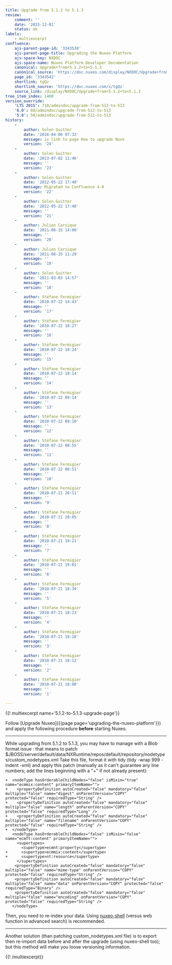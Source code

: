 ```yaml
---
title: Upgrade from 5.1.2 to 5.1.3
review:
    comment: ''
    date: '2015-12-01'
    status: ok
labels:
    - multiexcerpt
confluence:
    ajs-parent-page-id: '3343538'
    ajs-parent-page-title: Upgrading the Nuxeo Platform
    ajs-space-key: NXDOC
    ajs-space-name: Nuxeo Platform Developer Documentation
    canonical: Upgrade+from+5.1.2+to+5.1.3
    canonical_source: 'https://doc.nuxeo.com/display/NXDOC/Upgrade+from+5.1.2+to+5.1.3'
    page_id: '3343542'
    shortlink: tgQz
    shortlink_source: 'https://doc.nuxeo.com/x/tgQz'
    source_link: /display/NXDOC/Upgrade+from+5.1.2+to+5.1.3
tree_item_index: 1400
version_override:
    'LTS 2015': 710/admindoc/upgrade-from-512-to-513
    '6.0': 60/admindoc/upgrade-from-512-to-513
    '5.8': 58/admindoc/upgrade-from-512-to-513
history:
    -
        author: Solen Guitter
        date: '2016-04-06 07:32'
        message: ix link to page How to upgrade Nuxe
        version: '24'
    -
        author: Solen Guitter
        date: '2013-07-02 11:46'
        message: ''
        version: '23'
    -
        author: Solen Guitter
        date: '2012-05-22 17:40'
        message: Migrated to Confluence 4.0
        version: '22'
    -
        author: Solen Guitter
        date: '2012-05-22 17:40'
        message: ''
        version: '21'
    -
        author: Julien Carsique
        date: '2011-06-15 14:00'
        message: ''
        version: '20'
    -
        author: Julien Carsique
        date: '2011-06-15 11:29'
        message: ''
        version: '19'
    -
        author: Solen Guitter
        date: '2011-03-03 14:57'
        message: ''
        version: '18'
    -
        author: Stéfane Fermigier
        date: '2010-07-22 14:43'
        message: ''
        version: '17'
    -
        author: Stéfane Fermigier
        date: '2010-07-22 10:27'
        message: ''
        version: '16'
    -
        author: Stéfane Fermigier
        date: '2010-07-22 10:24'
        message: ''
        version: '15'
    -
        author: Stéfane Fermigier
        date: '2010-07-22 10:14'
        message: ''
        version: '14'
    -
        author: Stéfane Fermigier
        date: '2010-07-22 09:14'
        message: ''
        version: '13'
    -
        author: Stéfane Fermigier
        date: '2010-07-22 09:10'
        message: ''
        version: '12'
    -
        author: Stéfane Fermigier
        date: '2010-07-22 08:55'
        message: ''
        version: '11'
    -
        author: Stéfane Fermigier
        date: '2010-07-22 08:51'
        message: ''
        version: '10'
    -
        author: Stéfane Fermigier
        date: '2010-07-21 20:11'
        message: ''
        version: '9'
    -
        author: Stéfane Fermigier
        date: '2010-07-21 20:05'
        message: ''
        version: '8'
    -
        author: Stéfane Fermigier
        date: '2010-07-21 19:21'
        message: ''
        version: '7'
    -
        author: Stéfane Fermigier
        date: '2010-07-21 19:01'
        message: ''
        version: '6'
    -
        author: Stéfane Fermigier
        date: '2010-07-21 18:39'
        message: ''
        version: '5'
    -
        author: Stéfane Fermigier
        date: '2010-07-21 18:23'
        message: ''
        version: '4'
    -
        author: Stéfane Fermigier
        date: '2010-07-21 18:18'
        message: ''
        version: '3'
    -
        author: Stéfane Fermigier
        date: '2010-07-21 18:12'
        message: ''
        version: '2'
    -
        author: Stéfane Fermigier
        date: '2010-07-21 18:00'
        message: ''
        version: '1'

---
```

{{! multiexcerpt name='5.1.2-to-5.1.3-upgrade-page'}}

Follow [Upgrade Nuxeo]({{page page='upgrading-the-nuxeo-platform'}}) and apply the following procedure __before__ starting Nuxeo.

* * *

While upgrading from 5.1.2 to 5.1.3, you may have to manage with a Blob format issue : that means to patch $JBOSS/server/default/data/NXRuntime/repos/default/repository/nodetypes/custom_nodetypes.xml
Take this file, format it with tidy (tidy -wrap 999 -indent -xml) and apply this patch (manually as it can't guarantee any line numbers; add the lines beginning with a "+" if not already present):

```
+  <nodeType hasOrderableChildNodes="false" isMixin="true" name="ecmmix:content" primaryItemName="">
+    <propertyDefinition autoCreated="false" mandatory="false" multiple="false" name="digest" onParentVersion="COPY" protected="false" requiredType="String" />
+    <propertyDefinition autoCreated="false" mandatory="false" multiple="false" name="length" onParentVersion="COPY" protected="false" requiredType="Long" />
+    <propertyDefinition autoCreated="false" mandatory="false" multiple="false" name="filename" onParentVersion="COPY" protected="false" requiredType="String" />
+  </nodeType>
   <nodeType hasOrderableChildNodes="false" isMixin="false" name="ecmft:content" primaryItemName="">
     <supertypes>
       <supertype>ecmnt:property</supertype>
+      <supertype>ecmmix:content</supertype>
+      <supertype>nt:resource</supertype>
     </supertypes>
    <propertyDefinition autoCreated="false" mandatory="false" multiple="false" name="mime-type" onParentVersion="COPY" protected="false" requiredType="String" />
    <propertyDefinition autoCreated="false" mandatory="false" multiple="false" name="data" onParentVersion="COPY" protected="false" requiredType="Binary" />
    <propertyDefinition autoCreated="false" mandatory="false" multiple="false" name="encoding" onParentVersion="COPY" protected="false" requiredType="String" />
   </nodeType>

```

Then, you need to re-index your data. Using [nuxeo-shell](http://doc.nuxeo.org/5.1/nuxeo-book/reference/html/administration.html#nuxeo-shell) (versus web function in advanced search) is recommended.

* * *

Another solution (than patching custom_nodetypes.xml file) is to export then re-import data before and after the upgrade (using nuxeo-shell too); but this method will make you loose versioning information.

{{! /multiexcerpt}}
